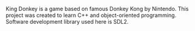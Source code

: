 King Donkey is a game based on famous Donkey Kong by Nintendo. This project was created to learn C++ and object-oriented programming. Software development library used here is SDL2.
